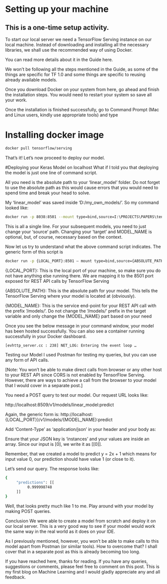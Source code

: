 # Setting up your machine
## This is a one-time setup activity.

To start our local server we need a TensorFlow Serving instance on our local machine. Instead of downloading and installing all the necessary libraries, we shall use the recommended way of using Docker.

You can read more details about it in the Guide here.

We won’t be following all the steps mentioned in the Guide, as some of the things are specific for TF 1.0 and some things are specific to reusing already available models.

Once you download Docker on your system from here, go ahead and finish the installation steps. You would need to restart your system so save all your work.

Once the installation is finished successfully, go to Command Prompt (Mac and Linux users, kindly use appropriate tools) and type

# Installing docker image

```sh
docker pull tensorflow/serving
```


That’s it! Let’s now proceed to deploy our model.

#Deploying your Keras Model on localhost
What if I told you that deploying the model is just one line of command script.

All you need is the absolute path to your ‘linear_model’ folder. Do not forget to use the absolute path as this would cause errors that you would need to spend time and break your head to solve.

My ‘linear_model’ was saved inside ‘D:/my_own_models/’. So my command looked like:

```sh
docker run -p 8038:8501 --mount type=bind,source=I:\PROJECTS\PAPERS\tensorflow_serving\linear_model,target=/models/linear_model -e MODEL_NAME=linear_model -t tensorflow/serving
```

This is all a single line. For your subsequent models, you need to just change your ‘source’ path. Changing your ‘target’ and MODEL_NAME is optional, but, of course, necessary based on the context.

Now let us try to understand what the above command script indicates. The generic form of this script is

```sh
docker run -p {LOCAL_PORT}:8501 — mount type=bind,source={ABSOLUTE_PATH},target=/models/{MODEL_NAME} -e MODEL_NAME={MODEL_NAME} -t tensorflow/serving
```
{LOCAL_PORT}: This is the local port of your machine, so make sure you do not have anything else running there. We are mapping it to the 8501 port exposed for REST API calls by TensorFlow Serving

{ABSOLUTE_PATH}: This is the absolute path for your model. This tells the TensorFlow Serving where your model is located at (obviously).

{MODEL_NAME}: This is the service end-point for your REST API call with the prefix ‘/models/’. Do not change the ‘/models/’ prefix in the target variable and only change the {MODEL_NAME} part based on your need

Once you see the below message in your command window, your model has been hosted successfully. You can also see a container running successfully in your Docker dashboard.

```sh
[evhttp_server.cc : 238] NET_LOG: Entering the event loop …
```

Testing our Model
I used Postman for testing my queries, but you can use any form of API calls.

[Note: You won’t be able to make direct calls from browser or any other host to your REST API since CORS is not enabled by TensorFlow Serving. However, there are ways to achieve a call from the browser to your model that I would cover in a separate post.]

You need a POST query to test our model. Our request URL looks like:

http://localhost:8509/v1/models/linear_model:predict

Again, the generic form is:
http://localhost:{LOCAL_PORT}}/v1/models/{MODEL_NAME}:predict

Add ‘Content-Type’ as ‘application/json’ in your header and your body as:

Ensure that your JSON key is ‘instances’ and your values are inside an array. Since our input is [0], we write it as [[0]].

Remember, that we created a model to predict y = 2x + 1 which means for input value 0, our prediction should have value 1 (or close to it).

Let’s send our query. The response looks like:
```sh
{
     "predictions": [[
          0.999998748
     ]]
}
```

Well, that looks pretty much like 1 to me. Play around with your model by making POST queries.

Conclusion
We were able to create a model from scratch and deploy it on our local server. This is a very good way to see if your model would work the same way in the real world as it does on your IDE.

As I previously mentioned, however, you won’t be able to make calls to this model apart from Postman (or similar tools). How to overcome that? I shall cover that in a separate post as this is already becoming too long.

If you have reached here, thanks for reading. If you have any queries, suggestions or comments, please feel free to comment on this post. This is my first blog on Machine Learning and I would gladly appreciate any and all feedback.
